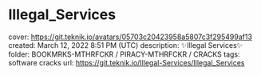 # Illegal_Services

cover: https://git.teknik.io/avatars/05703c20423958a5807c3f295499af13
created: March 12, 2022 8:51 PM (UTC)
description: ✨Illegal Services✨
folder: BOOKMRKS-MTHRFCKR / PIRACY-MTHRFCKR / CRACKS
tags: software cracks
url: https://git.teknik.io/Illegal-Services/Illegal_Services